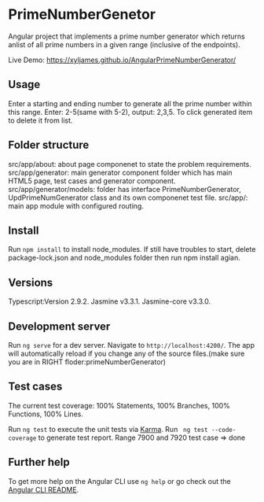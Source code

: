 # PrimeNumberGenetor

Angular project that implements a prime number generator which
returns anlist of all prime numbers in a given range (inclusive of the endpoints).

Live Demo: https://xyljames.github.io/AngularPrimeNumberGenerator/

## Usage

Enter a starting and ending number to generate all the prime number within this range.
Enter: 2-5(same with 5-2), output: 2,3,5. 
To click generated item to delete it  from list.

## Folder structure

src/app/about: about page componenet to state the problem requirements.
src/app/generator: main generator component folder which has main HTML5 page, test cases and generator component.
src/app/generator/models: folder has interface PrimeNumberGenerator, UpdPrimeNumGenerator class and its own componenet test file.
src/app/: main app module with configured routing. 

## Install

Run `npm install` to install node_modules.
If still have troubles to start, delete package-lock.json and node_modules folder then run npm install agian.

## Versions
Typescript:Version 2.9.2.
Jasmine v3.3.1.
Jasmine-core v3.3.0.

## Development server

Run `ng serve` for a dev server. Navigate to `http://localhost:4200/`. The app will automatically reload if you change any of the source files.(make sure you are in RIGHT floder:primeNumberGenerator)

## Test cases
The current test coverage: 100% Statements, 100% Branches, 100% Functions, 100% Lines.

Run `ng test` to execute the unit tests via [Karma](https://karma-runner.github.io).
Run ` ng test --code-coverage` to generate test report.
Range 7900 and 7920 test case => done
 

## Further help

To get more help on the Angular CLI use `ng help` or go check out the [Angular CLI README](https://github.com/angular/angular-cli/blob/master/README.md).
